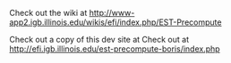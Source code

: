 Check out the wiki at
http://www-app2.igb.illinois.edu/wikis/efi/index.php/EST-Precompute

Check out a copy of this dev site at
Check out at http://efi.igb.illinois.edu/est-precompute-boris/index.php
